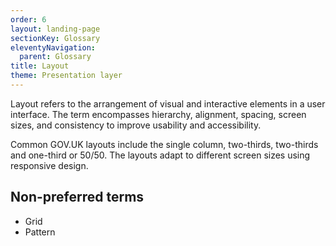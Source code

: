 ```yaml
---
order: 6
layout: landing-page
sectionKey: Glossary
eleventyNavigation:
  parent: Glossary
title: Layout
theme: Presentation layer
---
```

Layout refers to the arrangement of visual and interactive elements in a user interface. The term encompasses hierarchy, alignment, spacing, screen sizes, and consistency to improve usability and accessibility.

Common GOV.UK layouts include the single column, two-thirds, two-thirds and one-third or 50/50. The layouts adapt to different screen sizes using responsive design.

## Non-preferred terms

+ Grid
+ Pattern